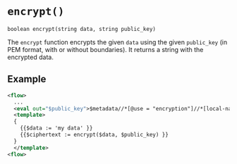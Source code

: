 # `encrypt()`

```
boolean encrypt(string data, string public_key)
```

The `encrypt` function encrypts the given `data` using the given `public_key` (in PEM format, with or without boundaries).
It returns a string with the encrypted data.

## Example

```xml
<flow>
  ...
  <eval out="$public_key">$metadata//*[@use = "encryption"]//*[local-name() = "X509Certificate"]</eval>
  <template>
  {
    {{$data := 'my data' }}
    {{$ciphertext := encrypt($data, $public_key) }}
  }
  </template>
<flow>
```
